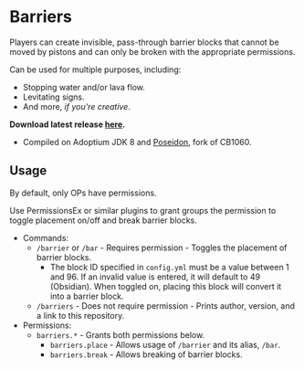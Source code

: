 # Barriers
Players can create invisible, pass-through barrier blocks that cannot be moved by pistons and can only be broken with the appropriate permissions.

Can be used for multiple purposes, including:
- Stopping water and/or lava flow.
- Levitating signs.
- And more, <i>if you're creative</i>.

<b>Download latest release [here](https://github.com/AleksandarHaralanov/BarrierBlock/releases/latest).</b>
- Compiled on Adoptium JDK 8 and [Poseidon](https://github.com/RhysB/Project-Poseidon), fork of CB1060.

## Usage
By default, only OPs have permissions.

Use PermissionsEx or similar plugins to grant groups the permission to toggle placement on/off and break barrier blocks.
- Commands: 
  - `/barrier` or `/bar` - Requires permission - Toggles the placement of barrier blocks.
    - The block ID specified in `config.yml` must be a value between 1 and 96. If an invalid value is entered, it will default to 49 (Obsidian). When toggled on, placing this block will convert it into a barrier block.
  - `/barriers` - Does not require permission - Prints author, version, and a link to this repository.
- Permissions:
  - `barriers.*` - Grants both permissions below.
    - `barriers.place` - Allows usage of `/barrier` and its alias, `/bar`.
    - `barriers.break` - Allows breaking of barrier blocks.